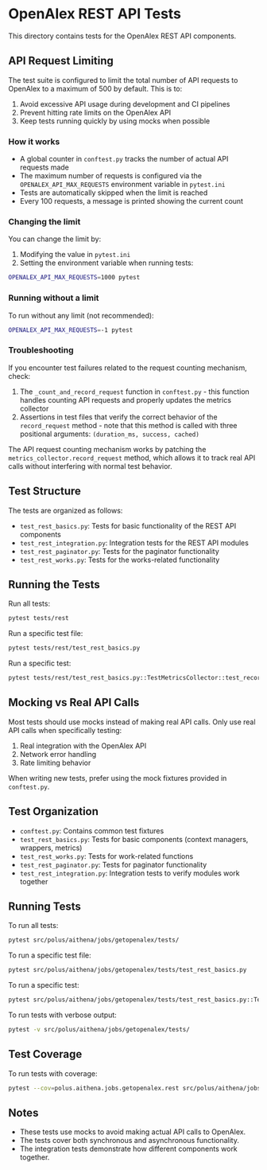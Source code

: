 # OpenAlex REST API Tests

This directory contains tests for the OpenAlex REST API components.

## API Request Limiting

The test suite is configured to limit the total number of API requests to OpenAlex to a maximum of 500 by default. This is to:

1. Avoid excessive API usage during development and CI pipelines
2. Prevent hitting rate limits on the OpenAlex API
3. Keep tests running quickly by using mocks when possible

### How it works

- A global counter in `conftest.py` tracks the number of actual API requests made
- The maximum number of requests is configured via the `OPENALEX_API_MAX_REQUESTS` environment variable in `pytest.ini`
- Tests are automatically skipped when the limit is reached
- Every 100 requests, a message is printed showing the current count

### Changing the limit

You can change the limit by:

1. Modifying the value in `pytest.ini`
2. Setting the environment variable when running tests:

```bash
OPENALEX_API_MAX_REQUESTS=1000 pytest
```

### Running without a limit

To run without any limit (not recommended):

```bash
OPENALEX_API_MAX_REQUESTS=-1 pytest
```

### Troubleshooting

If you encounter test failures related to the request counting mechanism, check:

1. The `_count_and_record_request` function in `conftest.py` - this function handles counting API requests and properly updates the metrics collector
2. Assertions in test files that verify the correct behavior of the `record_request` method - note that this method is called with three positional arguments: `(duration_ms, success, cached)`

The API request counting mechanism works by patching the `metrics_collector.record_request` method, which allows it to track real API calls without interfering with normal test behavior.

## Test Structure

The tests are organized as follows:

- `test_rest_basics.py`: Tests for basic functionality of the REST API components
- `test_rest_integration.py`: Integration tests for the REST API modules
- `test_rest_paginator.py`: Tests for the paginator functionality
- `test_rest_works.py`: Tests for the works-related functionality

## Running the Tests

Run all tests:

```bash
pytest tests/rest
```

Run a specific test file:

```bash
pytest tests/rest/test_rest_basics.py
```

Run a specific test:

```bash
pytest tests/rest/test_rest_basics.py::TestMetricsCollector::test_record_request
```

## Mocking vs Real API Calls

Most tests should use mocks instead of making real API calls. Only use real API calls when specifically testing:

1. Real integration with the OpenAlex API
2. Network error handling
3. Rate limiting behavior

When writing new tests, prefer using the mock fixtures provided in `conftest.py`.

## Test Organization

- `conftest.py`: Contains common test fixtures
- `test_rest_basics.py`: Tests for basic components (context managers, wrappers, metrics)
- `test_rest_works.py`: Tests for work-related functions
- `test_rest_paginator.py`: Tests for paginator functionality
- `test_rest_integration.py`: Integration tests to verify modules work together

## Running Tests

To run all tests:

```bash
pytest src/polus/aithena/jobs/getopenalex/tests/
```

To run a specific test file:

```bash
pytest src/polus/aithena/jobs/getopenalex/tests/test_rest_basics.py
```

To run a specific test:

```bash
pytest src/polus/aithena/jobs/getopenalex/tests/test_rest_basics.py::TestMetricsCollector::test_record_request
```

To run tests with verbose output:

```bash
pytest -v src/polus/aithena/jobs/getopenalex/tests/
```

## Test Coverage

To run tests with coverage:

```bash
pytest --cov=polus.aithena.jobs.getopenalex.rest src/polus/aithena/jobs/getopenalex/tests/
```

## Notes

- These tests use mocks to avoid making actual API calls to OpenAlex.
- The tests cover both synchronous and asynchronous functionality.
- The integration tests demonstrate how different components work together. 